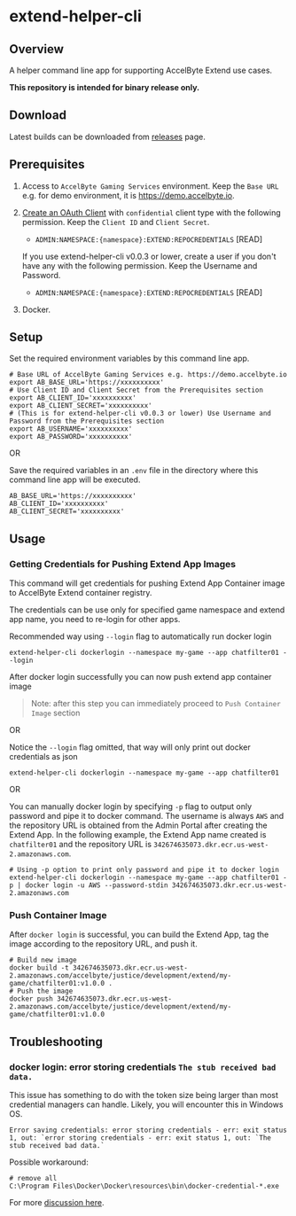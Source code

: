 # extend-helper-cli

## Overview

A helper command line app for supporting AccelByte Extend use cases.

**This repository is intended for binary release only.**

## Download

Latest builds can be downloaded from [releases](https://github.com/AccelByte/extend-helper-cli/releases) page.

## Prerequisites

1.  Access to `AccelByte Gaming Services` environment. Keep the `Base URL` e.g. for demo environment, it is https://demo.accelbyte.io.

2. [Create an OAuth Client](https://docs.accelbyte.io/guides/access/iam-client.html) with `confidential` client type with the following permission. Keep the `Client ID` and `Client Secret`.

   - `ADMIN:NAMESPACE:{namespace}:EXTEND:REPOCREDENTIALS` [READ]

   If you use extend-helper-cli v0.0.3 or lower, create a user if you don't have any with the following permission. Keep the Username and Password.

   - `ADMIN:NAMESPACE:{namespace}:EXTEND:REPOCREDENTIALS` [READ]

3. Docker.

## Setup

Set the required environment variables by this command line app.

```shell
# Base URL of AccelByte Gaming Services e.g. https://demo.accelbyte.io
export AB_BASE_URL='https://xxxxxxxxxx'
# Use Client ID and Client Secret from the Prerequisites section
export AB_CLIENT_ID='xxxxxxxxxx'               
export AB_CLIENT_SECRET='xxxxxxxxxx'              
# (This is for extend-helper-cli v0.0.3 or lower) Use Username and Password from the Prerequisites section
export AB_USERNAME='xxxxxxxxxx'               
export AB_PASSWORD='xxxxxxxxxx'
```

OR

Save the required variables in an `.env` file in the directory where this command line app will be executed.

```
AB_BASE_URL='https://xxxxxxxxxx'
AB_CLIENT_ID='xxxxxxxxxx'             
AB_CLIENT_SECRET='xxxxxxxxxx'
```

## Usage

### Getting Credentials for Pushing Extend App Images

This command will get credentials for pushing Extend App Container image to AccelByte Extend container registry.

The credentials can be use only for specified game namespace and extend app name, you need to re-login for other apps.

Recommended way using `--login` flag to automatically run docker login

```shell
extend-helper-cli dockerlogin --namespace my-game --app chatfilter01 --login
```

After docker login successfully you can now push extend app container image

> Note: after this step you can immediately proceed to `Push Container Image` section

OR

Notice the `--login` flag omitted, that way will only print out docker credentials as json

```shell
extend-helper-cli dockerlogin --namespace my-game --app chatfilter01
```

OR

You can manually docker login by specifying `-p` flag to output only password and pipe it to docker command. The username is always `AWS` and the repository URL
is obtained from the Admin Portal after creating the Extend App. In the following example, 
the Extend App name created is `chatfilter01` and the repository URL is `342674635073.dkr.ecr.us-west-2.amazonaws.com`.

```shell
# Using -p option to print only password and pipe it to docker login
extend-helper-cli dockerlogin --namespace my-game --app chatfilter01 -p | docker login -u AWS --password-stdin 342674635073.dkr.ecr.us-west-2.amazonaws.com
```

### Push Container Image

After `docker login` is successful, you can build the Extend App, tag the image
according to the repository URL, and push it.

```shell
# Build new image
docker build -t 342674635073.dkr.ecr.us-west-2.amazonaws.com/accelbyte/justice/development/extend/my-game/chatfilter01:v1.0.0 .
# Push the image
docker push 342674635073.dkr.ecr.us-west-2.amazonaws.com/accelbyte/justice/development/extend/my-game/chatfilter01:v1.0.0
```

## Troubleshooting

### docker login: error storing credentials `The stub received bad data.`

This issue has something to do with the token size being larger than most credential managers can handle. Likely, you will encounter this in Windows OS.

```text
Error saving credentials: error storing credentials - err: exit status 1, out: `error storing credentials - err: exit status 1, out: `The stub received bad data.`
```
Possible workaround:
```text
# remove all
C:\Program Files\Docker\Docker\resources\bin\docker-credential-*.exe
```
For more [discussion here](https://stackoverflow.com/questions/60807697/docker-login-error-storing-credentials-the-stub-received-bad-data).